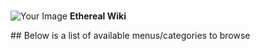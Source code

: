 # <div align="center">
<img src="https://github.com/AshTheDeveloper/Ethereal/assets/97385822/175f3ebf-1f0d-4f81-be71-37672980d35a/ae42c667bba11244fd1a2f59e63605a0.jpg" alt="Your Image"> **Ethereal Wiki**
</div>
## Below is a list of available menus/categories to browse
